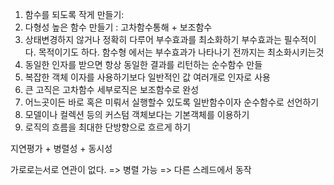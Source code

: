 
1. 함수를 되도록 작게 만들기: 
2. 다형성 높은 함수 만들기 : 고차함수통해 + 보조함수
3. 상태변경하지 않거나 정확히 다루어 부수효과를 최소화하기
   부수효과는 필수적이다. 목적이기도 하다. 함수형 에서는 부수효과가 나타나기 전까지는 최소화시키는것
4. 동일한 인자를 받으면 항상 동일한 결과를 리턴하는 순수함수 만들
5. 복잡한 객체 이자를 사용하기보다 일반적인 값 여러개로 인자로 사용
6. 큰 고직은 고차함수 세부로직은 보조함수로 완성
7. 어느곳이든 바로 혹은 미뤄서 실행할수 있도록 일반함수이자 순수함수로 선언하기
8. 모델이나 컬렉션 등의 커스텀 객체보다는 기본객체를 이용하기
9. 로직의 흐름을 최대한 단방향으로 흐르게 하기



지연평가 + 병렬성 + 동시성

가로로는서로 연관이 없다. => 병렬 가능 => 다른 스레드에서 동작
